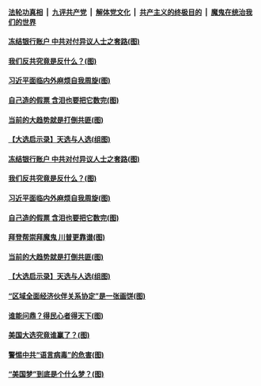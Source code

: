 ####  [法轮功真相](../../../../basic/blob/master/README.md?t=11220602) &nbsp;|&nbsp; [九评共产党](../../../../9ping.md/blob/master/README.md?t=11220602) &nbsp;|&nbsp; [解体党文化](../../../../jtdwh.md/blob/master/README.md?t=11220602)  &nbsp;|&nbsp; [共产主义的终极目的](../../../../gczydzjmd.md/blob/master/README.md?t=11220602) &nbsp;|&nbsp; [魔鬼在统治我们的世界](../../../../mgztzwmdsj.md/blob/master/README.md?t=11220602) 

#### [冻结银行账户 中共对付异议人士之套路(图)](../pages/p4/953286.md?t=11220602) 

#### [我们反共究竟是反什么？(图)](../pages/p4/953281.md?t=11220602) 

#### [习近平面临内外麻烦自我周旋(图)](../pages/p4/953261.md?t=11220602) 

#### [自己造的假票 含泪也要把它数完(图)](../pages/p4/953273.md?t=11220602) 

#### [当前的大趋势就是打倒共匪(图)](../pages/p4/953274.md?t=11220602) 

#### [【大选启示录】天选与人选(组图)](../pages/p4/953127.md?t=11220602) 



#### [冻结银行账户 中共对付异议人士之套路(图)](../pages/p4/953286.md?t=11220602) 

#### [我们反共究竟是反什么？(图)](../pages/p4/953281.md?t=11220602) 

#### [习近平面临内外麻烦自我周旋(图)](../pages/p4/953261.md?t=11220602) 

#### [自己造的假票 含泪也要把它数完(图)](../pages/p4/953273.md?t=11220602) 

#### [拜登帮崇拜魔鬼 川普更靠谱(图)](../pages/p4/953272.md?t=11220602) 

#### [当前的大趋势就是打倒共匪(图)](../pages/p4/953274.md?t=11220602) 


#### [【大选启示录】天选与人选(组图)](../pages/p4/953127.md?t=11220602) 






#### [“区域全面经济伙伴关系协定”是一张画饼(图)](../pages/p4/953161.md?t=11220602) 

#### [谁能问鼎？得民心者得天下(图)](../pages/p4/953156.md?t=11220602) 

#### [美国大选究竟谁赢了？(图)](../pages/p4/953146.md?t=11220602) 

#### [警惕中共“语言病毒”的危害(图)](../pages/p4/953143.md?t=11220602) 

#### [“美国梦”到底是个什么梦？(图)](../pages/p4/953129.md?t=11220602) 


